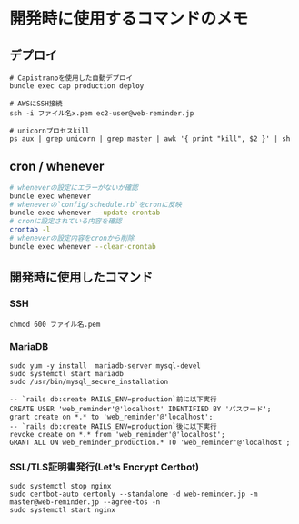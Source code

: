 # 開発時に使用するコマンドのメモ

## デプロイ

```zsh:local
# Capistranoを使用した自動デプロイ
bundle exec cap production deploy

# AWSにSSH接続
ssh -i ファイル名x.pem ec2-user@web-reminder.jp
```

```zsh:AWS
# unicornプロセスkill
ps aux | grep unicorn | grep master | awk '{ print "kill", $2 }' | sh
```

## cron / whenever

```zsh
# wheneverの設定にエラーがないか確認
bundle exec whenever
# wheneverの`config/schedule.rb`をcronに反映
bundle exec whenever --update-crontab
# cronに設定されている内容を確認
crontab -l
# wheneverの設定内容をcronから削除
bundle exec whenever --clear-crontab
```

## 開発時に使用したコマンド

### SSH

```zsh:local
chmod 600 ファイル名.pem
```

### MariaDB

```zsh:AWS
sudo yum -y install  mariadb-server mysql-devel
sudo systemctl start mariadb
sudo /usr/bin/mysql_secure_installation
```

```sql:AWS
-- `rails db:create RAILS_ENV=production`前に以下実行
CREATE USER 'web_reminder'@'localhost' IDENTIFIED BY 'パスワード';
grant create on *.* to 'web_reminder'@'localhost';
-- `rails db:create RAILS_ENV=production`後に以下実行
revoke create on *.* from 'web_reminder'@'localhost';
GRANT ALL ON web_reminder_production.* TO 'web_reminder'@'localhost';
```

### SSL/TLS証明書発行(Let's Encrypt Certbot)

```zsh:AWS
sudo systemctl stop nginx
sudo certbot-auto certonly --standalone -d web-reminder.jp -m master@web-reminder.jp --agree-tos -n
sudo systemctl start nginx
```
